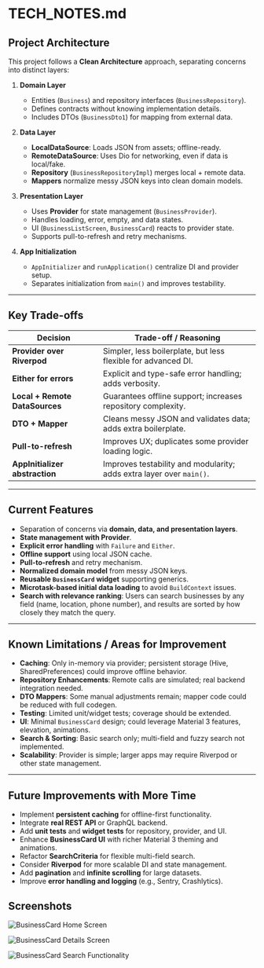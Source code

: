 # TECH_NOTES.md

## Project Architecture

This project follows a **Clean Architecture** approach, separating concerns into distinct layers:

1. **Domain Layer**
   - Entities (`Business`) and repository interfaces (`BusinessRepository`).
   - Defines contracts without knowing implementation details.
   - Includes DTOs (`BusinessDto1`) for mapping from external data.

2. **Data Layer**
   - **LocalDataSource**: Loads JSON from assets; offline-ready.
   - **RemoteDataSource**: Uses Dio for networking, even if data is local/fake.
   - **Repository** (`BusinessRepositoryImpl`) merges local + remote data.
   - **Mappers** normalize messy JSON keys into clean domain models.

3. **Presentation Layer**
   - Uses **Provider** for state management (`BusinessProvider`).
   - Handles loading, error, empty, and data states.
   - UI (`BusinessListScreen`, `BusinessCard`) reacts to provider state.
   - Supports pull-to-refresh and retry mechanisms.

4. **App Initialization**
   - `AppInitializer` and `runApplication()` centralize DI and provider setup.
   - Separates initialization from `main()` and improves testability.

---

## Key Trade-offs

| Decision | Trade-off / Reasoning |
|----------|---------------------|
| **Provider over Riverpod** | Simpler, less boilerplate, but less flexible for advanced DI. |
| **Either for errors** | Explicit and type-safe error handling; adds verbosity. |
| **Local + Remote DataSources** | Guarantees offline support; increases repository complexity. |
| **DTO + Mapper** | Cleans messy JSON and validates data; adds extra boilerplate. |
| **Pull-to-refresh** | Improves UX; duplicates some provider loading logic. |
| **AppInitializer abstraction** | Improves testability and modularity; adds extra layer over `main()`. |

---

## Current Features

- Separation of concerns via **domain, data, and presentation layers**.
- **State management with Provider**.
- **Explicit error handling** with `Failure` and `Either`.
- **Offline support** using local JSON cache.
- **Pull-to-refresh** and retry mechanism.
- **Normalized domain model** from messy JSON keys.
- **Reusable `BusinessCard` widget** supporting generics.
- **Microtask-based initial data loading** to avoid `BuildContext` issues.
- **Search with relevance ranking**: Users can search businesses by any field (name, location, phone number), and results are sorted by how closely they match the query.


---

## Known Limitations / Areas for Improvement

- **Caching**: Only in-memory via provider; persistent storage (Hive, SharedPreferences) could improve offline behavior.
- **Repository Enhancements**: Remote calls are simulated; real backend integration needed.
- **DTO Mappers**: Some manual adjustments remain; mapper code could be reduced with full codegen.
- **Testing**: Limited unit/widget tests; coverage should be extended.
- **UI**: Minimal `BusinessCard` design; could leverage Material 3 features, elevation, animations.
- **Search & Sorting**: Basic search only; multi-field and fuzzy search not implemented.
- **Scalability**: Provider is simple; larger apps may require Riverpod or other state management.

---

## Future Improvements with More Time

- Implement **persistent caching** for offline-first functionality.
- Integrate **real REST API** or GraphQL backend.
- Add **unit tests** and **widget tests** for repository, provider, and UI.
- Enhance **BusinessCard UI** with richer Material 3 theming and animations.
- Refactor **SearchCriteria** for flexible multi-field search.
- Consider **Riverpod** for more scalable DI and state management.
- Add **pagination** and **infinite scrolling** for large datasets.
- Improve **error handling and logging** (e.g., Sentry, Crashlytics).

## Screenshots
![BusinessCard Home Screen](assets/images/business_card_home.png)

![BusinessCard Details Screen](assets/images/business_card_details.png)

![BusinessCard Search Functionality](assets/images/business_card_search.png)
